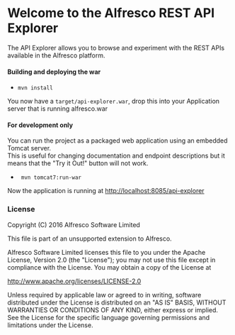 # Welcome to the Alfresco REST API Explorer

The API Explorer allows you to browse and experiment with the REST APIs available in the Alfresco platform.

#### Building and deploying the war
- `mvn install`

You now have a `target/api-explorer.war`, drop this into your Application server that is running alfresco.war


#### For development only
You can run the project as a packaged web application using an embedded Tomcat server.  
This is useful for changing documentation and endpoint descriptions but it means that the "Try it Out!" button will not work.

- ` mvn tomcat7:run-war`

Now the application is running at [http://localhost:8085/api-explorer](http://localhost:8085/api-explorer/)

### License
Copyright (C) 2016 Alfresco Software Limited

This file is part of an unsupported extension to Alfresco.

Alfresco Software Limited licenses this file
to you under the Apache License, Version 2.0 (the
"License"); you may not use this file except in compliance
with the License.  You may obtain a copy of the License at

 http://www.apache.org/licenses/LICENSE-2.0

Unless required by applicable law or agreed to in writing,
software distributed under the License is distributed on an
"AS IS" BASIS, WITHOUT WARRANTIES OR CONDITIONS OF ANY
KIND, either express or implied.  See the License for the
specific language governing permissions and limitations
under the License.
